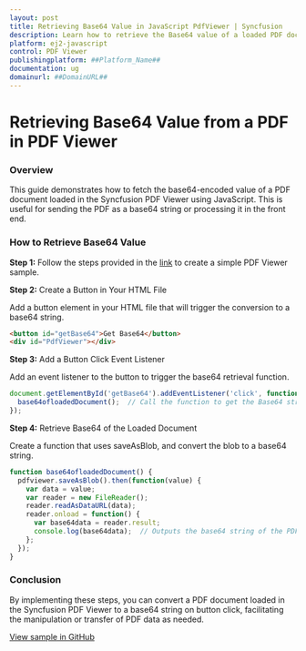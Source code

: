 ```yaml
---
layout: post
title: Retrieving Base64 Value in JavaScript PdfViewer | Syncfusion
description: Learn how to retrieve the Base64 value of a loaded PDF document in the Syncfusion ##Platform_Name## Pdfviewer control of Syncfusion Essential JS 2 and more.
platform: ej2-javascript
control: PDF Viewer
publishingplatform: ##Platform_Name##
documentation: ug
domainurl: ##DomainURL##
---
```


# Retrieving Base64 Value from a PDF in PDF Viewer

### Overview

This guide demonstrates how to fetch the base64-encoded value of a PDF document loaded in the Syncfusion PDF Viewer using JavaScript. This is useful for sending the PDF as a base64 string or processing it in the front end.

### How to Retrieve Base64 Value

**Step 1:** Follow the steps provided in the [link](https://ej2.syncfusion.com/documentation/pdfviewer/getting-started/) to create a simple PDF Viewer sample.


**Step 2:** Create a Button in Your HTML File

Add a button element in your HTML file that will trigger the conversion to a base64 string.

```html
<button id="getBase64">Get Base64</button>
<div id="PdfViewer"></div>
```

**Step 3:** Add a Button Click Event Listener

Add an event listener to the button to trigger the base64 retrieval function.

```js
document.getElementById('getBase64').addEventListener('click', function() {
  base64ofloadedDocument();  // Call the function to get the Base64 string
});
```

**Step 4:** Retrieve Base64 of the Loaded Document

Create a function that uses saveAsBlob, and convert the blob to a base64 string.

```js
function base64ofloadedDocument() {
  pdfviewer.saveAsBlob().then(function(value) {
    var data = value;
    var reader = new FileReader();
    reader.readAsDataURL(data);
    reader.onload = function() {
      var base64data = reader.result;
      console.log(base64data);  // Outputs the base64 string of the PDF
    };
  });
}
```
### Conclusion

By implementing these steps, you can convert a PDF document loaded in the Syncfusion PDF Viewer to a base64 string on button click, facilitating the manipulation or transfer of PDF data as needed.

[View sample in GitHub](https://github.com/SyncfusionExamples/javascript-pdf-viewer-examples/tree/master/How%20to)